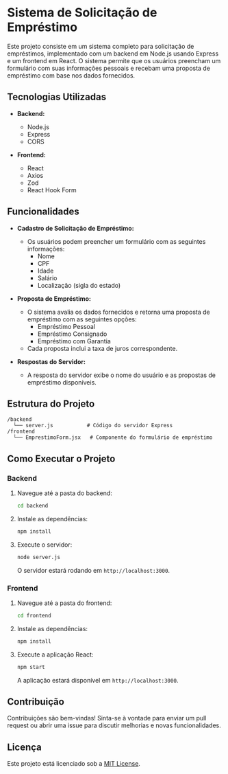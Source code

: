 
# Sistema de Solicitação de Empréstimo

Este projeto consiste em um sistema completo para solicitação de empréstimos, implementado com um backend em Node.js usando Express e um frontend em React. O sistema permite que os usuários preencham um formulário com suas informações pessoais e recebam uma proposta de empréstimo com base nos dados fornecidos.

## Tecnologias Utilizadas

- **Backend:**
  - Node.js
  - Express
  - CORS

- **Frontend:**
  - React
  - Axios
  - Zod
  - React Hook Form

## Funcionalidades

- **Cadastro de Solicitação de Empréstimo:**
  - Os usuários podem preencher um formulário com as seguintes informações:
    - Nome
    - CPF
    - Idade
    - Salário
    - Localização (sigla do estado)

- **Proposta de Empréstimo:**
  - O sistema avalia os dados fornecidos e retorna uma proposta de empréstimo com as seguintes opções:
    - Empréstimo Pessoal
    - Empréstimo Consignado
    - Empréstimo com Garantia
  - Cada proposta inclui a taxa de juros correspondente.

- **Respostas do Servidor:**
  - A resposta do servidor exibe o nome do usuário e as propostas de empréstimo disponíveis.

## Estrutura do Projeto

```
/backend
  └── server.js           # Código do servidor Express
/frontend
  └── EmprestimoForm.jsx   # Componente do formulário de empréstimo
```

## Como Executar o Projeto

### Backend

1. Navegue até a pasta do backend:

   ```bash
   cd backend
   ```

2. Instale as dependências:

   ```bash
   npm install
   ```

3. Execute o servidor:

   ```bash
   node server.js
   ```

   O servidor estará rodando em `http://localhost:3000`.

### Frontend

1. Navegue até a pasta do frontend:

   ```bash
   cd frontend
   ```

2. Instale as dependências:

   ```bash
   npm install
   ```

3. Execute a aplicação React:

   ```bash
   npm start
   ```

   A aplicação estará disponível em `http://localhost:3000`.

## Contribuição

Contribuições são bem-vindas! Sinta-se à vontade para enviar um pull request ou abrir uma issue para discutir melhorias e novas funcionalidades.

## Licença

Este projeto está licenciado sob a [MIT License](LICENSE).
